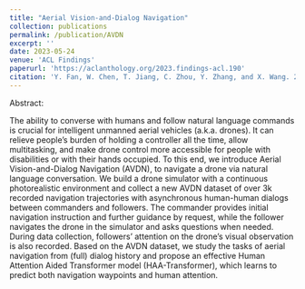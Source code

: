 ```yaml
---
title: "Aerial Vision-and-Dialog Navigation"
collection: publications
permalink: /publication/AVDN
excerpt: ''
date: 2023-05-24
venue: 'ACL Findings'
paperurl: 'https://aclanthology.org/2023.findings-acl.190'
citation: 'Y. Fan, W. Chen, T. Jiang, C. Zhou, Y. Zhang, and X. Wang. 2023. Aerial Vision-and-Dialog Navigation. In Findings of the Association for Computational Linguistics: ACL 2023, pages 3043–3061, Toronto, Canada. Association for Computational Linguistics.'
---
```



Abstract: 

The ability to converse with humans and follow natural language commands is crucial for intelligent unmanned aerial vehicles (a.k.a. drones). It can relieve people’s burden of holding a controller all the time, allow multitasking, and make drone control more accessible for people with disabilities or with their hands occupied. To this end, we introduce Aerial Vision-and-Dialog Navigation (AVDN), to navigate a drone via natural language conversation. We build a drone simulator with a continuous photorealistic environment and collect a new AVDN dataset of over 3k recorded navigation trajectories with asynchronous human-human dialogs between commanders and followers. The commander provides initial navigation instruction and further guidance by request, while the follower navigates the drone in the simulator and asks questions when needed. During data collection, followers’ attention on the drone’s visual observation is also recorded. Based on the AVDN dataset, we study the tasks of aerial navigation from (full) dialog history and propose an effective Human Attention Aided Transformer model (HAA-Transformer), which learns to predict both navigation waypoints and human attention.




